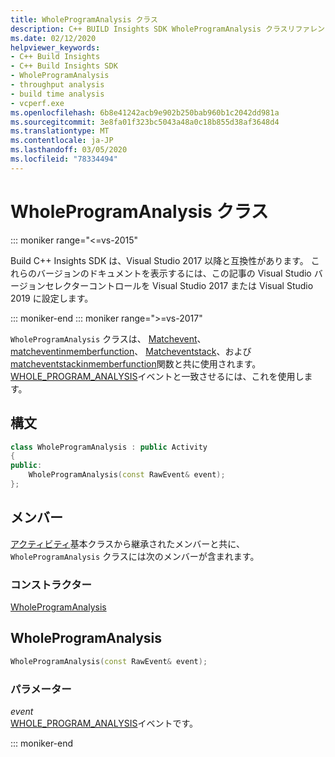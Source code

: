 ```yaml
---
title: WholeProgramAnalysis クラス
description: C++ BUILD Insights SDK WholeProgramAnalysis クラスリファレンス。
ms.date: 02/12/2020
helpviewer_keywords:
- C++ Build Insights
- C++ Build Insights SDK
- WholeProgramAnalysis
- throughput analysis
- build time analysis
- vcperf.exe
ms.openlocfilehash: 6b8e41242acb9e902b250bab960b1c2042dd981a
ms.sourcegitcommit: 3e8fa01f323bc5043a48a0c18b855d38af3648d4
ms.translationtype: MT
ms.contentlocale: ja-JP
ms.lasthandoff: 03/05/2020
ms.locfileid: "78334494"
---
```

# <a name="wholeprogramanalysis-class"></a>WholeProgramAnalysis クラス

::: moniker range="<=vs-2015"

Build C++ Insights SDK は、Visual Studio 2017 以降と互換性があります。 これらのバージョンのドキュメントを表示するには、この記事の Visual Studio バージョンセレクターコントロールを Visual Studio 2017 または Visual Studio 2019 に設定します。

::: moniker-end
::: moniker range=">=vs-2017"

`WholeProgramAnalysis` クラスは、 [Matchevent](../functions/match-event.md)、 [matcheventinmemberfunction](../functions/match-event-in-member-function.md)、 [Matcheventstack](../functions/match-event-stack.md)、および[matcheventstackinmemberfunction](../functions/match-event-stack-in-member-function.md)関数と共に使用されます。 [WHOLE_PROGRAM_ANALYSIS](../event-table.md#whole-program-analysis)イベントと一致させるには、これを使用します。

## <a name="syntax"></a>構文

```cpp
class WholeProgramAnalysis : public Activity
{
public:
    WholeProgramAnalysis(const RawEvent& event);
};
```

## <a name="members"></a>メンバー

[アクティビティ](activity.md)基本クラスから継承されたメンバーと共に、`WholeProgramAnalysis` クラスには次のメンバーが含まれます。

### <a name="constructors"></a>コンストラクター

[WholeProgramAnalysis](#whole-program-analysis)

## <a name="whole-program-analysis"></a>WholeProgramAnalysis

```cpp
WholeProgramAnalysis(const RawEvent& event);
```

### <a name="parameters"></a>パラメーター

*event*\
[WHOLE_PROGRAM_ANALYSIS](../event-table.md#whole-program-analysis)イベントです。

::: moniker-end
